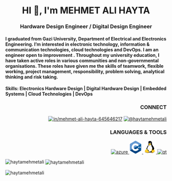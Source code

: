 <h1 align="center"> <strong> HI 👋, I'm MEHMET ALI HAYTA </strong></h1>
<h3 align="center">Hardware Design Engineer / Digital Design Engineer</h3>

<h4 align="left"> I graduated from Gazi University, Department of Electrical and Electronics Engineering. 
I’m interested in electronic technology, information & communication technologies, cloud technologies and DevOps. 
  I am an engineer open to improvement .
  Throughout my university education, I have taken active roles in various communities and non-governmental organisations. 
  These roles have given me the skills of teamwork, flexible working, project management, responsibility, problem solving, analytical thinking and risk taking.  </h4>
<p>
  <h4> 
Skills: Electronics Hardware Design | Digital Hardware Design | Embedded Systems | Cloud Technologies | DevOps  </h4>

<h3 align="right">CONNECT</h3>  
<p align="right">
<a href="https://linkedin.com/in/mehmet-ali-hayta-645646217" target="blank"><img align="center" src="https://raw.githubusercontent.com/rahuldkjain/github-profile-readme-generator/master/src/images/icons/Social/linked-in-alt.svg" alt="in/mehmet-ali-hayta-645646217" height="30" width="40" /></a>
<a href="https://medium.com/@haytamehmetali" target="blank"><img align="center" src="https://raw.githubusercontent.com/rahuldkjain/github-profile-readme-generator/master/src/images/icons/Social/medium.svg" alt="@haytamehmetali" height="30" width="40" /></a>
</p>

<h3 align="right">LANGUAGES & TOOLS</h3>
<p align="right"> <a href="https://azure.microsoft.com/en-in/" target="_blank" rel="noreferrer"> <img src="https://www.vectorlogo.zone/logos/microsoft_azure/microsoft_azure-icon.svg" alt="azure" width="40" height="40"/> </a> <a href="https://www.w3schools.com/cpp/" target="_blank" rel="noreferrer"> <img src="https://raw.githubusercontent.com/devicons/devicon/master/icons/cplusplus/cplusplus-original.svg" alt="cplusplus" width="40" height="40"/> </a> <a href="https://www.linux.org/" target="_blank" rel="noreferrer"> <img src="https://raw.githubusercontent.com/devicons/devicon/master/icons/linux/linux-original.svg" alt="linux" width="40" height="40"/> </a> <a href="https://www.qt.io/" target="_blank" rel="noreferrer"> <img src="https://upload.wikimedia.org/wikipedia/commons/0/0b/Qt_logo_2016.svg" alt="qt" width="40" height="40"/> </a> </p>

<p><img align="left" src="https://github-readme-stats.vercel.app/api/top-langs?username=haytamehmetali&show_icons=true&locale=en&layout=compact" alt="haytamehmetali" /></p>

<p>&nbsp;<img align="center" src="https://github-readme-stats.vercel.app/api?username=haytamehmetali&show_icons=true&locale=en" alt="haytamehmetali" /></p>

<p><img align="center" src="https://github-readme-streak-stats.herokuapp.com/?user=haytamehmetali&" alt="haytamehmetali" /></p>
